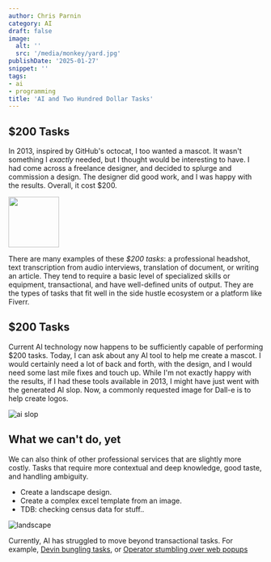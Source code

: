 ```yaml
---
author: Chris Parnin
category: AI
draft: false
image:
  alt: ''
  src: '/media/monkey/yard.jpg'
publishDate: '2025-01-27'
snippet: ''
tags:
- ai
- programming
title: 'AI and Two Hundred Dollar Tasks'
---
```


## $200 Tasks

In 2013, inspired by GitHub's octocat, I too wanted a mascot. It wasn't something I _exactly_ needed, but I thought would be interesting to have. I had come across a freelance designer, and decided to splurge and commission a design. The designer did good work, and I was happy with the results. Overall, it cost $200.

<img src="/media/monkey/Ninlabs_Monkey_Whole.png" width="100px"/>

There are many examples of these _$200 tasks_: a professional headshot, text transcription from audio interviews, translation of document, or writing an article. They tend to require a basic level of specialized skills or equipment, transactional, and have well-defined units of output. They are the types of tasks that fit well in the side hustle ecosystem or a platform like Fiverr.

## $200 Tasks

Current AI technology now happens to be sufficiently capable of performing $200 tasks. 
Today, I can ask about any AI tool to help me create a mascot. I would certainly need a lot of back and forth, with the design, and I would need some last mile fixes and touch up. While I'm not exactly happy with the results, if I had these tools available in 2013, I might have just went with the generated AI slop. Now, a commonly requested image for Dall-e is to help create logos.

![ai slop](/media/monkey/AI_monkey.jpg)

## What we can't do, yet

We can also think of other professional services that are slightly more costly. Tasks that require more contextual and deep knowledge, good taste, and handling ambiguity.

* Create a landscape design.
* Create a complex excel template from an image.
* TDB: checking census data for stuff..

![landscape](/media/monkey/yard.jpg)

Currently, AI has struggled to move beyond transactional tasks. For example, [Devin bungling tasks](https://futurism.com/first-ai-software-engineer-devin-bungling-tasks), or [Operator stumbling over web popups](https://www.reddit.com/r/ChatGPTPro/comments/1i8jln3/i_am_among_the_first_people_to_gain_access_to/)

